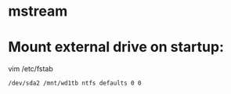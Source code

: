 # mstream

# Mount external drive on startup:
vim /etc/fstab
```vim /etc/fstab
/dev/sda2 /mnt/wd1tb ntfs defaults 0 0
```
